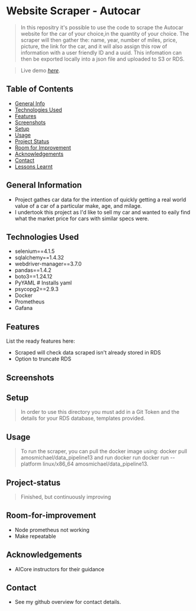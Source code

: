# Website Scraper - Autocar
> In this repositry it's possible to use the code to scrape the Autocar website for the car of your choice,in the quantity of your choice. The scraper will then gather the: name, year, number of miles, price, picture, the link for the car, and it will also assign this row of information with a user friendly ID and a uuid. This infomation can then be exported locally into a json file and uploaded to S3 or RDS. 

> Live demo [_here_](https://www.example.com). <!-- If you have the project hosted somewhere, include the link here. -->

## Table of Contents
* [General Info](#general-information)
* [Technologies Used](#technologies-used)
* [Features](#features)
* [Screenshots](#screenshots)
* [Setup](#setup)
* [Usage](#usage)
* [Project Status](#project-status)
* [Room for Improvement](#room-for-improvement)
* [Acknowledgements](#acknowledgements)
* [Contact](#contact)
* [Lessons Learnt](#lessons-learnt)
<!-- * [License](#license) -->


## General Information
- Project gathes car data for the intention of quickly getting a real world value of a car of a particular make, age, and milage.
- I undertook this project as I'd like to sell my car and wanted to eaily find what the market price for cars with similar specs were. 

<!-- - Provide general information about your project here.
- What problem does it (intend to) solve?
- What is the purpose of your project?
- Why did you undertake it?
You don't have to answer all the questions - just the ones relevant to your project.  -->

## Technologies Used
- selenium==4.1.5
- sqlalchemy==1.4.32
- webdriver-manager==3.7.0
- pandas==1.4.2
- boto3==1.24.12
- PyYAML # Installs yaml
- psycopg2==2.9.3  
- Docker 
- Prometheus
- Gafana

## Features
List the ready features here:
- Scraped will check data scraped isn't already stored in RDS
- Option to truncate RDS

## Screenshots

## Setup
> In order to use this directory you must add in a Git Token and the details for your RDS database, templates provided.

## Usage
> To run the scraper, you can pull the docker image using: docker pull amosmichael/data_pipeline13 and run docker run docker run --platform linux/x86_64 amosmichael/data_pipeline13.

## Project-status
> Finished, but continuously improving

## Room-for-improvement
- Node prometheus not working
- Make repeatable

## Acknowledgements
- AICore instructors for their guidance

## Contact
- See my github overview for contact details.

<!--

## Lessons Learnt 

 - M7 T4
  docker build -t "imagename" --platform linux/x86_64 .
  
  docker run --platform linux/x86_64 "imagename"
  
  docker tag "Image_Id" "imagename"
  
  docker push "imagename"
  
 - M7 T5
 Connect to EC2
 
 ssh -i <key-pair-name>.pem ec2-user@<public-dns>
 
 ssh -i autocarkey.pem ec2-user@ec2-18-168-199-1.eu-west-2.compute.amazonaws.com
  
 scp -i autocarkey.pem /Users/michaelamos/Documents/AICore/Autocar/autocar_scraper/data_pipeline13.py ec2-user@ec2-18-168-199-1.eu-west-2.compute.amazonaws.com:  
  
 - M8 T1
  sudo docker run --rm -d -p 9090:9090 --name prometheus -v /Users/michaelamos/Downloads/prometheus-2.36.2.darwin-amd64/prometheus.yml:/etc/prometheus/prometheus.yml prom/prometheus --config.file=/etc/prometheus/prometheus.yml --web.enable-lifecycle

  For in prometheus.yaml
  static_configs:
  
    - targets: ["host.docker.internal:9090"]

 - T2 EC2 
  sudo docker run --rm -d -p 9090:9090 --name prometheus -v /home/ec2-user/prometheus.yml prom/prometheus --config.file=/etc/prometheus/prometheus.yml --web.enable-lifecycle

  curl -X POST http://localhost:9090/-/reload
  
- targets: ['localhost:9090']
  
  EC2 IP: 172.17.0.1
  
{
  "metrics-addr" : "172.17.0.1:9323",
  "experimental": true,
  "features": {
  "buildkit": true
  }
}
  
  
  EDIT PROM FILE HERE: (sudo nano) /root/prometheus.yml

global:
  scrape_interval: '15s'  # By default, scrape targets every 15 seconds.
  scrape_timeout: '10s'
  external_labels:
    monitor: 'codelab-monitor'

scrape_configs:

  'Prometheus monitoring itself'
  - job_name: 'prometheus v2'
    scrape_interval: '10s'
    static_configs:
      - targets: ['localhost:9090', '18.168.199.1:9090']

  'OS monitoring'
  - job_name: 'node'
    scrape_interval: '30s'
    static_configs:
      - targets: ['172.17.0.1:9100']

  'Docker monitoring'
  - job_name: 'docker'
         - 'metrics_path defaults to '/metrics''
         - 'scheme defaults to 'http'.'
    static_configs:
      - targets: ['172.17.0.1:9323'] # metrics address from our daemon.json file

- T4

https://grafana.com/docs/grafana/next/setup-grafana/installation/mac/

-->
